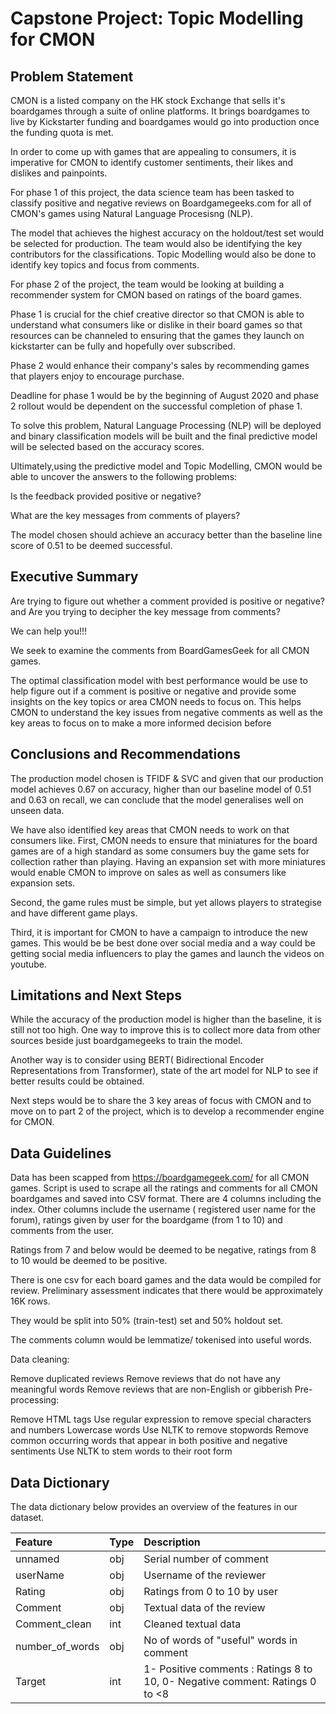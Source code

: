 # Capstone Project: Topic Modelling for CMON

## Problem Statement
CMON is a listed company on the HK stock Exchange that sells it's boardgames through a suite of online platforms. It brings boardgames to live by Kickstarter funding and boardgames would go into production once the funding quota is met.

In order to come up with games that are appealing to consumers, it is imperative for CMON to identify customer sentiments, their likes and dislikes and painpoints.

For phase 1 of this project, the data science team has been tasked to classify positive and negative reviews on Boardgamegeeks.com for all of CMON's games using Natural Language Procesisng (NLP).

The model that achieves the highest accuracy on the holdout/test set would be selected for production. The team would also be identifying the key contributors for the classifications. Topic Modelling would also be done to identify key topics and focus from comments.

For phase 2 of the project, the team would be looking at building a recommender system for CMON based on ratings of the board games.

Phase 1 is crucial for the chief creative director so that CMON is able to understand what consumers like or dislike in their board games so that resources can be channeled to ensuring that the games they launch on kickstarter can be fully and hopefully over subscribed.

Phase 2 would enhance their company's sales by recommending games that players enjoy to encourage purchase.

Deadline for phase 1 would be by the beginning of August 2020 and phase 2 rollout would be dependent on the successful completion of phase 1.

To solve this problem, Natural Language Processing (NLP) will be deployed and binary classification models will be built and the final predictive model will be selected based on the accuracy scores.

Ultimately,using the predictive model and Topic Modelling, CMON would be able to uncover the answers to the following problems:

Is the feedback provided positive or negative?

What are the key messages from comments of players?

The model chosen should achieve an accuracy better than the baseline line score of 0.51 to be deemed successful.

## Executive Summary
Are trying to figure out whether a comment provided is positive or negative? and Are you trying to decipher the key message from comments?

We can help you!!!

We seek to examine the comments from BoardGamesGeek for all CMON games.

The optimal classification model with best performance would be use to help figure out if a comment is positive or negative and provide some insights on the key topics or area CMON needs to focus on. This helps CMON to understand the key issues from negative comments as well as the key areas to focus on to make a more informed decision before

## Conclusions and Recommendations
The production model chosen is TFIDF & SVC and given that our production model achieves 0.67 on accuracy, higher than our baseline model of 0.51 and 0.63 on recall, we can conclude that the model generalises well on unseen data.

We have also identified key areas that CMON needs to work on that consumers like. First, CMON needs to ensure that miniatures for the board games are of a high standard as some consumers buy the game sets for collection rather than playing. Having an expansion set with more miniatures would enable CMON to improve on sales as well as consumers like expansion sets.

Second, the game rules must be simple, but yet allows players to strategise and have different game plays.

Third, it is important for CMON to have a campaign to introduce the new games. This would be be best done over social media and a way could be getting social media influencers to play the games and launch the videos on youtube.

## Limitations and Next Steps
While the accuracy of the production model is higher than the baseline, it is still not too high. One way to improve this is to collect more data from other sources beside just boardgamegeeks to train the model.

Another way is to consider using BERT( Bidirectional Encoder Representations from Transformer), state of the art model for NLP to see if better results could be obtained.

Next steps would be to share the 3 key areas of focus with CMON and to move on to part 2 of the project, which is to develop a recommender engine for CMON.

## Data Guidelines
Data has been scapped from https://boardgamegeek.com/ for all CMON games. Script is used to scrape all the ratings and comments for all CMON boardgames and saved into CSV format. There are 4 columns including the index. Other columns include the username ( registered user name for the forum), ratings given by user for the boardgame (from 1 to 10) and comments from the user.

Ratings from 7 and below would be deemed to be negative, ratings from 8 to 10 would be deemed to be positive.

There is one csv for each board games and the data would be compiled for review. Preliminary assessment indicates that there would be approximately 16K rows.

They would be split into 50% (train-test) set and 50% holdout set.

The comments column would be lemmatize/ tokenised into useful words.

Data cleaning:

Remove duplicated reviews Remove reviews that do not have any meaningful words Remove reviews that are non-English or gibberish Pre-processing:

Remove HTML tags Use regular expression to remove special characters and numbers Lowercase words Use NLTK to remove stopwords Remove common occurring words that appear in both positive and negative sentiments Use NLTK to stem words to their root form

## Data Dictionary
The data dictionary below provides an overview of the features in our dataset.

| Feature              | Type     | Description                                                                    |
|:---------------------|:---------|:-------------------------------------------------------------------------------|
| unnamed              | obj      | Serial number of comment                                                       |
| userName             | obj      | Username of the reviewer                                                       |
| Rating               | obj      | Ratings from 0 to 10 by user                                                   |
| Comment              | obj      | Textual data of the review                                                     |
| Comment_clean        | int      | Cleaned textual data                                                           |
| number_of_words      | obj      | No of words of "useful" words in comment                                       |
| Target               | int      |1- Positive comments : Ratings 8 to 10, 0- Negative comment: Ratings 0 to <8    |


